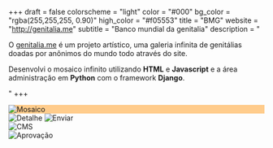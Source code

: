 +++
draft = false
colorscheme = "light"
color = "#000"
bg_color = "rgba(255,255,255, 0.90)"
high_color = "#f05553"
title = "BMG"
website = "http://genitalia.me"
subtitle = "Banco mundial da genitalia"
description = "<p>O <a href='http://genitalia.me' class='default nomargin black underline' target='_blank'>genitalia.me</a> é um projeto artístico, uma galeria infinita de genitálias doadas por anônimos do mundo todo através do site.</p><p>Desenvolvi o mosaico infinito utilizando <strong>HTML</strong> e <strong>Javascript</strong> e a área administração em <strong>Python</strong> com o framework <strong>Django</strong>.</p>"
+++


<div class="gallery">
  <div class="browser-mask" style="background-color: #ffcc8c">
    <div class="browser-screen appearFromBottom-anim">
      <img src="/images/bmg/mosaic.jpg" alt="Mosaico" />
    </div>
  </div>
  <img src="/images/bmg/detail3.png" alt="Detalhe" />  
  <img src="/images/bmg/upload.png" alt="Enviar" />  
</div>
<div class="gallery">
  <div class="browser-mask pull :left">
    <div class="browser-screen">
      <img src="/images/bmg/admin-login.png" alt="CMS" /> 
    </div>
  </div>
  <img class="pull :right" src="/images/bmg/admin-aprovacao.jpg" alt="Aprovação" />  
</div>